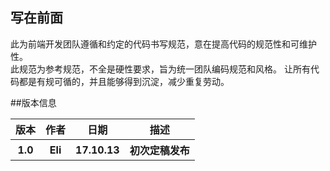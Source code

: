 ## 写在前面

此为前端开发团队遵循和约定的代码书写规范，意在提高代码的规范性和可维护性。  
此规范为参考规范，不全是硬性要求，旨为统一团队编码规范和风格。
让所有代码都是有规可循的，并且能够得到沉淀，减少重复劳动。  


##版本信息

<table>
    <tr>
        <th>版本</th>
        <th>作者</th>
        <th>日期</th>
        <th>描述</th>
    </tr>
    <tr>
        <th>1.0</th>
        <th>Eli</th>
        <th>17.10.13</th>
        <th>初次定稿发布</th>
    </tr>
</table>
